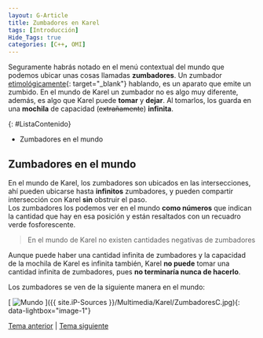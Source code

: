 ```yaml
---
layout: G-Article
title: Zumbadores en Karel
tags: [Introducción]
Hide_Tags: true
categories: [C++, OMI]
---
```


Seguramente habrás notado en el menú contextual del mundo que podemos ubicar unas cosas llamadas **zumbadores**. Un zumbador [etimológicamente](http://definicion.de/etimologia/){: target="_blank"} hablando, es un aparato que emite un zumbido. En el mundo de Karel un zumbador no es algo muy diferente, además, es algo que Karel puede **tomar** y **dejar**. Al tomarlos, los guarda en una **mochila** de capacidad (<s>extrañamente</s>) **infinita**.

{: #ListaContenido}
- Zumbadores en el mundo

## Zumbadores en el mundo

En el mundo de Karel, los zumbadores son ubicados en las intersecciones, ahí pueden ubicarse hasta **infinitos** zumbadores, y pueden compartir intersección con Karel **sin** obstruir el paso. <br>
Los zumbadores los podemos ver en el mundo **como números** que indican la cantidad que hay en esa posición y están resaltados con un recuadro verde fosforescente.

> En el mundo de Karel no existen cantidades negativas de zumbadores

Aunque puede haber una cantidad infinita de zumbadores y la capacidad de la mochila de Karel es infinita también, Karel **no puede** tomar una cantidad infinita de zumbadores, pues **no terminaría nunca de hacerlo**.

Los zumbadores se ven de la siguiente manera en el mundo:

[<picture>
	<source media="(min-width: 700px)" srcset="{{ site.iP-Sources }}/Multimedia/Karel/Zumbadores.jpg">
	<img class="Imagen" src="{{ site.iP-Sources }}/Multimedia/Karel/ZumbadoresC.jpg" alt="Mundo">
</picture>]({{ site.iP-Sources }}/Multimedia/Karel/ZumbadoresC.jpg){: data-lightbox="image-1"}

<div class="Nav">
	<a href="{{ site.baseurl }}/Karel/Principio/Mundo/">Tema anterior</a> | <a href="{{ site.baseurl }}/Karel/Principio/Simulador/">Tema siguiente</a>
</div>